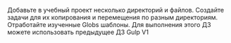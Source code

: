 Добавьте в учебный проект несколько директорий и файлов. Создайте задачи для их копирования и перемещения по разным
директориям. Отработайте изученные Globs шаблоны.
Для выполнения этого ДЗ можете использовать предыдущее ДЗ Gulp V1